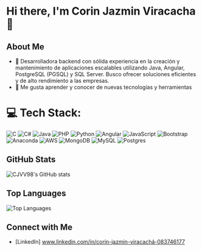 # Hi there, I'm Corin Jazmin Viracacha 👋

## About Me
- 🔭 Desarrolladora backend con sólida experiencia en la creación y mantenimiento de aplicaciones escalables utilizando Java, Angular, PostgreSQL (PGSQL) y SQL Server. Busco ofrecer soluciones eficientes y de alto rendimiento a las empresas. 
- 🌱 Me gusta aprender y conocer de nuevas tecnologías y herramientas


# 💻 Tech Stack:
![C](https://img.shields.io/badge/c-%2300599C.svg?style=for-the-badge&logo=c&logoColor=white) ![C#](https://img.shields.io/badge/c%23-%23239120.svg?style=for-the-badge&logo=csharp&logoColor=white) 
![Java](https://img.shields.io/badge/java-%23ED8B00.svg?style=for-the-badge&logo=openjdk&logoColor=white) 
![PHP](https://img.shields.io/badge/php-%23777BB4.svg?style=for-the-badge&logo=php&logoColor=white) 
![Python](https://img.shields.io/badge/python-3670A0?style=for-the-badge&logo=python&logoColor=ffdd54)
![Angular](https://img.shields.io/badge/angular-%23DD0031.svg?style=for-the-badge&logo=angular&logoColor=white) 
![JavaScript](https://img.shields.io/badge/javascript-%23323330.svg?style=for-the-badge&logo=javascript&logoColor=%23F7DF1E)
![Bootstrap](https://img.shields.io/badge/bootstrap-%238511FA.svg?style=for-the-badge&logo=bootstrap&logoColor=white)
![Anaconda](https://img.shields.io/badge/Anaconda-%2344A833.svg?style=for-the-badge&logo=anaconda&logoColor=white) 
![AWS](https://img.shields.io/badge/AWS-%23FF9900.svg?style=for-the-badge&logo=amazon-aws&logoColor=white) 
![MongoDB](https://img.shields.io/badge/MongoDB-%234ea94b.svg?style=for-the-badge&logo=mongodb&logoColor=white) 
![MySQL](https://img.shields.io/badge/mysql-4479A1.svg?style=for-the-badge&logo=mysql&logoColor=white)
![Postgres](https://img.shields.io/badge/postgres-%23316192.svg?style=for-the-badge&logo=postgresql&logoColor=white)


## GitHub Stats
![CJVV98's GitHub stats](https://github-readme-stats.vercel.app/api?username=CJVV98&show_icons=true&theme=radical)

## Top Languages
![Top Languages](https://github-readme-stats.vercel.app/api/top-langs/?username=CJVV98&layout=compact&theme=radical)

## Connect with Me
- [LinkedIn] www.linkedin.com/in/corín-jazmin-viracachá-083746177
